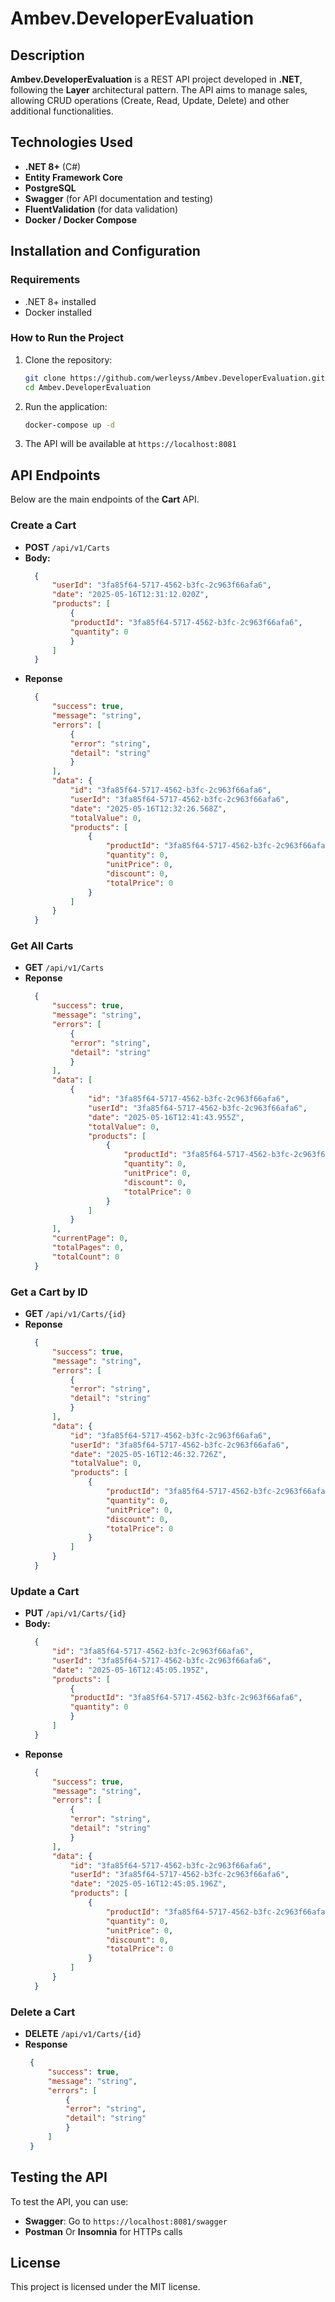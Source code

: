 # Ambev.DeveloperEvaluation

## Description
**Ambev.DeveloperEvaluation** is a REST API project developed in **.NET**, following the **Layer** architectural pattern. The API aims to manage sales, allowing CRUD operations (Create, Read, Update, Delete) and other additional functionalities.

## Technologies Used
- **.NET 8+** (C#)
- **Entity Framework Core**
- **PostgreSQL**
- **Swagger** (for API documentation and testing)
- **FluentValidation** (for data validation)
- **Docker / Docker Compose**

## Installation and Configuration

### Requirements
- .NET 8+ installed
- Docker installed

### How to Run the Project

1. Clone the repository:
    ```sh
    git clone https://github.com/werleyss/Ambev.DeveloperEvaluation.git
    cd Ambev.DeveloperEvaluation
    ```
2. Run the application:
    ```sh
    docker-compose up -d
    ```
3. The API will be available at `https://localhost:8081`

## API Endpoints
Below are the main endpoints of the **Cart** API.

### Create a Cart
- **POST** `/api/v1/Carts`
- **Body:**
  ```json
    {
        "userId": "3fa85f64-5717-4562-b3fc-2c963f66afa6",
        "date": "2025-05-16T12:31:12.020Z",
        "products": [
            {
            "productId": "3fa85f64-5717-4562-b3fc-2c963f66afa6",
            "quantity": 0
            }
        ]
    }
  ```
- **Reponse**
  ```json
    {
        "success": true,
        "message": "string",
        "errors": [
            {
            "error": "string",
            "detail": "string"
            }
        ],
        "data": {
            "id": "3fa85f64-5717-4562-b3fc-2c963f66afa6",
            "userId": "3fa85f64-5717-4562-b3fc-2c963f66afa6",
            "date": "2025-05-16T12:32:26.568Z",
            "totalValue": 0,
            "products": [
                {
                    "productId": "3fa85f64-5717-4562-b3fc-2c963f66afa6",
                    "quantity": 0,
                    "unitPrice": 0,
                    "discount": 0,
                    "totalPrice": 0
                }
            ]
        }
    }
  ```

### Get All Carts
- **GET** `/api/v1/Carts`
- **Reponse**
  ```json
    {
        "success": true,
        "message": "string",
        "errors": [
            {
            "error": "string",
            "detail": "string"
            }
        ],
        "data": [
            {
                "id": "3fa85f64-5717-4562-b3fc-2c963f66afa6",
                "userId": "3fa85f64-5717-4562-b3fc-2c963f66afa6",
                "date": "2025-05-16T12:41:43.955Z",
                "totalValue": 0,
                "products": [
                    {
                        "productId": "3fa85f64-5717-4562-b3fc-2c963f66afa6",
                        "quantity": 0,
                        "unitPrice": 0,
                        "discount": 0,
                        "totalPrice": 0
                    }
                ]
            }
        ],
        "currentPage": 0,
        "totalPages": 0,
        "totalCount": 0
    }
  ```

### Get a Cart by ID
- **GET** `/api/v1/Carts/{id}`
- **Reponse**
  ```json
    {
        "success": true,
        "message": "string",
        "errors": [
            {
            "error": "string",
            "detail": "string"
            }
        ],
        "data": {
            "id": "3fa85f64-5717-4562-b3fc-2c963f66afa6",
            "userId": "3fa85f64-5717-4562-b3fc-2c963f66afa6",
            "date": "2025-05-16T12:46:32.726Z",
            "totalValue": 0,
            "products": [
                {
                    "productId": "3fa85f64-5717-4562-b3fc-2c963f66afa6",
                    "quantity": 0,
                    "unitPrice": 0,
                    "discount": 0,
                    "totalPrice": 0
                }
            ]
        }
    }
  ```

### Update a Cart
- **PUT** `/api/v1/Carts/{id}`
- **Body:**
  ```json
    {
        "id": "3fa85f64-5717-4562-b3fc-2c963f66afa6",
        "userId": "3fa85f64-5717-4562-b3fc-2c963f66afa6",
        "date": "2025-05-16T12:45:05.195Z",
        "products": [
            {
            "productId": "3fa85f64-5717-4562-b3fc-2c963f66afa6",
            "quantity": 0
            }
        ]
    }
  ```
- **Reponse**
  ```json
    {
        "success": true,
        "message": "string",
        "errors": [
            {
            "error": "string",
            "detail": "string"
            }
        ],
        "data": {
            "id": "3fa85f64-5717-4562-b3fc-2c963f66afa6",
            "userId": "3fa85f64-5717-4562-b3fc-2c963f66afa6",
            "date": "2025-05-16T12:45:05.196Z",
            "products": [
                {
                    "productId": "3fa85f64-5717-4562-b3fc-2c963f66afa6",
                    "quantity": 0,
                    "unitPrice": 0,
                    "discount": 0,
                    "totalPrice": 0
                }
            ]
        }
    }
  ```
### Delete a Cart
- **DELETE** `/api/v1/Carts/{id}`
- **Response**
   ```json
    {
        "success": true,
        "message": "string",
        "errors": [
            {
            "error": "string",
            "detail": "string"
            }
        ]
    }
  ```

## Testing the API
To test the API, you can use:
- **Swagger**: Go to `https://localhost:8081/swagger`
- **Postman** Or **Insomnia** for HTTPs calls

## License
This project is licensed under the MIT license.